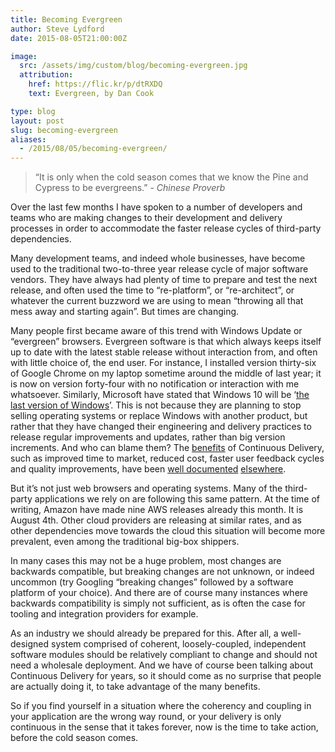```yaml
---
title: Becoming Evergreen
author: Steve Lydford
date: 2015-08-05T21:00:00Z

image:
  src: /assets/img/custom/blog/becoming-evergreen.jpg
  attribution:
    href: https://flic.kr/p/dtRXDQ
    text: Evergreen, by Dan Cook

type: blog
layout: post
slug: becoming-evergreen
aliases: 
  - /2015/08/05/becoming-evergreen/
---
```


> “It is only when the cold season comes that we know the Pine and Cypress to be evergreens.” - *Chinese Proverb*

Over the last few months I have spoken to a number of developers and teams who are making changes to their development and delivery processes in order to accommodate the faster release cycles of third-party dependencies.

Many development teams, and indeed whole businesses, have become used to the traditional two-to-three year release cycle of major software vendors. They have always had plenty of time to prepare and test the next release, and often used the time to “re-platform”, or “re-architect”, or whatever the current buzzword we are using to mean “throwing all that mess away and starting again”. But times are changing.

Many people first became aware of this trend with Windows Update or “evergreen” browsers. Evergreen software is that which always keeps itself up to date with the latest stable release without interaction from, and often with little choice of, the end user. For instance, I installed version thirty-six of Google Chrome on my laptop sometime around the middle of last year; it is now on version forty-four with no notification or interaction with me whatsoever. Similarly, Microsoft have stated that Windows 10 will be ‘[the last version of Windows](http://www.theverge.com/2015/5/7/8568473/windows-10-last-version-of-windows)’. This is not because they are planning to stop selling operating systems or replace Windows with another product, but rather that they have changed their engineering and delivery practices to release  regular improvements and updates, rather than big version increments. And who can blame them? The [benefits](http://www.continuousagile.com/unblock/cd_costs_benefits.html) of Continuous Delivery, such as improved time to market, reduced cost, faster user feedback cycles and quality improvements, have been [well documented](http://radar.oreilly.com/2014/02/the-case-for-continuous-delivery.html) [elsewhere](http://www.infoq.com/articles/cd-benefits-challenges).

But it’s not just web browsers and operating systems. Many of the third-party applications we rely on are following this same pattern. At the time of writing, Amazon have made nine AWS releases already this month. It is August 4th. Other cloud providers are releasing at similar rates, and as other dependencies move towards the cloud this situation will become more prevalent, even among the traditional big-box shippers.

In many cases this may not be a huge problem, most changes are backwards compatible, but breaking changes are not unknown, or indeed uncommon (try Googling “breaking changes” followed by a software platform of your choice). And there are of course many instances where backwards compatibility is simply not sufficient, as is often the case for tooling and integration providers for example.

As an industry we should already be prepared for this. After all, a well-designed system comprised of coherent, loosely-coupled, independent software modules should be relatively compliant to change and should not need a wholesale deployment. And we have of course been talking about Continuous Delivery for years, so it should come as no surprise that people are actually doing it, to take advantage of the many benefits.

So if you find yourself in a situation where the coherency and coupling in your application are the wrong way round, or your delivery is only continuous in the sense that it takes forever, now is the time to take action, before the cold season comes.

